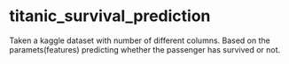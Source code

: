 # titanic_survival_prediction
Taken a kaggle dataset with number of different columns. Based on the paramets(features) predicting whether the passenger has survived or not.
